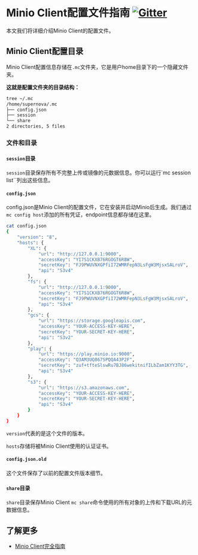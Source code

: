 # Minio Client配置文件指南 [![Gitter](https://badges.gitter.im/Join%20Chat.svg)](https://gitter.im/minio/minio?utm_source=badge&utm_medium=badge&utm_campaign=pr-badge&utm_content=badge)

本文我们将详细介绍Minio Client的配置文件。

## Minio Client配置目录
Minio Client配置信息存储在``.mc``文件夹，它是用户home目录下的一个隐藏文件夹。

**这就是配置文件夹的目录结构：**

```sh
tree ~/.mc
/home/supernova/.mc
├── config.json
├── session
└── share
2 directories, 5 files
```
### 文件和目录

#### ``session``目录
``session``目录保存所有不完整上传或镜像的元数据信息。你可以运行`mc session list``列出这些信息。

#### ``config.json``
config.json是Minio Client的配置文件，它在安装并启动Minio后生成。我们通过``mc config host``添加的所有凭证，endpoint信息都存储在这里。

```sh
cat config.json 
{
	"version": "8",
	"hosts": {
		"XL": {
			"url": "http://127.0.0.1:9000",
			"accessKey": "YI7S1CKXB76RGOGT6R8W",
			"secretKey": "FJ9PWUVNXGPfiI72WMRFepN3LsFgW3MjsxSALroV",
			"api": "S3v4"
		},
		"fs": {
			"url": "http://127.0.0.1:9000",
			"accessKey": "YI7S1CKXB76RGOGT6R8W",
			"secretKey": "FJ9PWUVNXGPfiI72WMRFepN3LsFgW3MjsxSALroV",
			"api": "S3v4"
		},
		"gcs": {
			"url": "https://storage.googleapis.com",
			"accessKey": "YOUR-ACCESS-KEY-HERE",
			"secretKey": "YOUR-SECRET-KEY-HERE",
			"api": "S3v2"
		},
		"play": {
			"url": "https://play.minio.io:9000",
			"accessKey": "Q3AM3UQ867SPQQA43P2F",
			"secretKey": "zuf+tfteSlswRu7BJ86wekitnifILbZam1KYY3TG",
			"api": "S3v4"
		},
		"s3": {
			"url": "https://s3.amazonaws.com",
			"accessKey": "YOUR-ACCESS-KEY-HERE",
			"secretKey": "YOUR-SECRET-KEY-HERE",
			"api": "S3v4"
		}
	}
}
```

``version``代表的是这个文件的版本。

``hosts``存储将被Minio Client使用的认证证书。

#### ``config.json.old``
这个文件保存了以前的配置文件版本细节。

#### ``share``目录
``share``目录保存Minio Client ``mc share``命令使用的所有对象的上传和下载URL的元数据信息。

## 了解更多
* [Minio Client完全指南](https://docs.minio.io/docs/minio-client-complete-guide)




